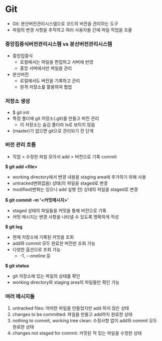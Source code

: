 # Git
- Git: 분산버전관리시스템으로 코드의 버전을 관리하는 도구
- 파일의 변경 사항을 추적하고 여러 사용자들 간에 파일 작업을 조율

### 중앙집중식버전관리시스템 vs 분산버전관리시스템
- 중앙집중식
  - 로컬에서는 파일을 편집하고 서버에 반영
  - 중앙 서버에서만 파일을 관리
- 분산버전
  - 로컬에서도 버전을 기록하고 관리
  - 원격 저장소를 활용하여 협업

### 저장소 생성
- $ git init
- 특정 폴더에 git 저장소(.git)를 만들고 버전 관리
  - 이 저장소는 숨김 폴더라 ls로 보이지 않음
- (master)가 없으면 git으로 관리되기 전 단계

### 버전 관리 흐름
- 작업 > 수정한 파일 모아서 add > 버전으로 기록 commit

**$ git add \<file>**
- working directory에서 변경 내용을 staging area에 추가하기 위해 사용
- untracked변화없음) 상태(의 파일을 staged로 변경
- modified(변화는 있으나 add 실행 전) 상태의 파일을 staged로 변경

**$ git commit -m '<커밋메시지>'**
- staged 상태의 파일들을 커밋을 통해 버전으로 기록
- 커밋 메시지는 변경 사항을 나타낼 수 있도록 명확하게 작성

**$ git log**
- 현재 저장소에 기록된 커밋을 조회
- add와 commit 모두 완료한 버전만 조회 가능
- 다양한 옵션으로 조회 가능
  - -1, --oneline 등

**$ git status**
- git 저장소에 있는 파일의 상태를 확인
- working directory와 staging area의 파일들만 확인 가능

### 여러 메시지들
1. untracked files: 어떠한 파일을 만들었지만 add 하지 않은 상태
2. changes to be committed: 파일을 만들고 add까지 완료한 상태
3. nothing to commit, working tree clean: 수정사항 없이 add와 commit 모두 완료한 상태
4. changes not staged for commit: 커밋된 적 있는 파일을 수정한 상태